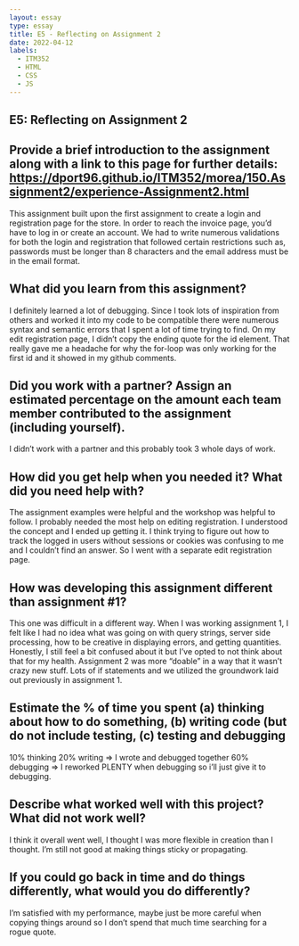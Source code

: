 ```yaml
---
layout: essay
type: essay
title: E5 - Reflecting on Assignment 2
date: 2022-04-12
labels:
  - ITM352
  - HTML
  - CSS
  - JS
---
```

## E5: Reflecting on Assignment 2
## Provide a brief introduction to the assignment along with a link to this page for further details: https://dport96.github.io/ITM352/morea/150.Assignment2/experience-Assignment2.html
This assignment built upon the first assignment to create a login and registration page for the store. In order to reach the invoice page, you’d have to log in or create an account. We had to write numerous validations for both the login and registration that followed certain restrictions such as, passwords must be longer than 8 characters and the email address must be in the email format. 
## What did you learn from this assignment?
I definitely learned a lot of debugging. Since I took lots of inspiration from others and worked it into my code to be compatible there were numerous syntax and semantic errors that I spent a lot of time trying to find. On my edit registration page, I didn’t copy the ending quote for the id element. That really gave me a headache for why the for-loop was only working for the first id and it showed in my github comments.
## Did you work with a partner? Assign an estimated percentage on the amount each team member contributed to the assignment (including yourself).
I didn’t work with a partner and this probably took 3 whole days of work.
## How did you get help when you needed it? What did you need help with?
The assignment examples were helpful and the workshop was helpful to follow. I probably needed the most help on editing registration. I understood the concept and I ended up getting it. I think trying to figure out how to track the logged in users without sessions or cookies was confusing to me and I couldn’t find an answer. So I went with a separate edit registration page.
## How was developing this assignment different than assignment #1?
This one was difficult in a different way. When I was working assignment 1, I felt like I had no idea what was going on with query strings, server side processing, how to be creative in displaying errors, and getting quantities. Honestly, I still feel a bit confused about it but I’ve opted to not think about that for my health. 
Assignment 2 was more “doable” in a way that it wasn’t crazy new stuff. Lots of if statements and we utilized the groundwork laid out previously in assignment 1.
## Estimate the % of time you spent (a) thinking about how to do something, (b) writing code (but do not include testing, (c) testing and debugging
10% thinking 
20% writing => I wrote and debugged together 
60% debugging => I reworked PLENTY when debugging so i’ll just give it to debugging.
## Describe what worked well with this project? What did not work well?
I think it overall went well, I thought I was more flexible in creation than I thought. I’m still not good at making things sticky or propagating.
## If you could go back in time and do things differently, what would you do differently?
I’m satisfied with my performance, maybe just be more careful when copying things around so I don’t spend that much time searching for a rogue quote.
